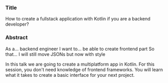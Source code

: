 ### Title

How to create a fullstack application with Kotlin if you are a backend developer?

### Abstract

As a...
backend engineer
I want to...
be able to create frontend part
So that...
I will still move JSONs but now with style

In this talk we are going to create a multiplatform app in Kotlin. For this session, you don't need knowledge of frontend frameworks. You will learn what it takes to create a basic interface for your next project.
